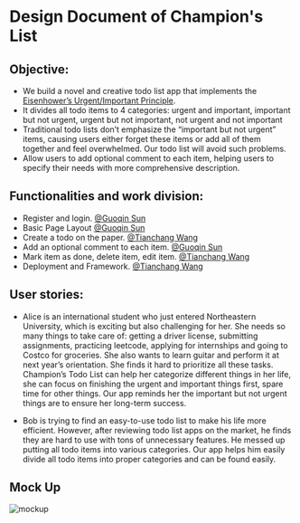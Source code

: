 # Design Document of Champion's List

## Objective:

- We build a novel and creative todo list app that implements the [Eisenhower’s Urgent/Important Principle](https://www.mindtools.com/pages/article/newHTE_91.htm#:~:text=The%20urgent%20are%20not%20important,effective%20as%20well%20as%20efficient.).
- It divides all todo items to 4 categories: urgent and important, important but not urgent, urgent but not important, not urgent and not important
- Traditional todo lists don’t emphasize the “important but not urgent” items, causing users either forget these items or add all of them together and feel overwhelmed. Our todo list will avoid such problems.
- Allow users to add optional comment to each item, helping users to specify their needs with more comprehensive description.

## Functionalities and work division:

- Register and login. [@Guoqin Sun](https://web-dev-neu.slack.com/team/U0427QLFHUK)
- Basic Page Layout [@Guoqin Sun](https://web-dev-neu.slack.com/team/U0427QLFHUK)
- Create a todo on the paper. [@Tianchang Wang](https://web-dev-neu.slack.com/team/U042ABD4K4L)
- Add an optional comment to each item. [@Guoqin Sun](https://web-dev-neu.slack.com/team/U0427QLFHUK)
- Mark item as done, delete item, edit item. [@Tianchang Wang](https://web-dev-neu.slack.com/team/U042ABD4K4L)
- Deployment and Framework. [@Tianchang Wang](https://web-dev-neu.slack.com/team/U042ABD4K4L)

## User stories:

- Alice is an international student who just entered Northeastern University, which is exciting but also challenging for her. She needs so many things to take care of: getting a driver license, submitting assignments, practicing leetcode, applying for internships and going to Costco for groceries. She also wants to learn guitar and perform it at next year’s orientation. She finds it hard to prioritize all these tasks. Champion’s Todo List can help her categorize different things in her life, she can focus on finishing the urgent and important things first, spare time for other things. Our app reminds her the important but not urgent things are to ensure her long-term success.

- Bob is trying to find an easy-to-use todo list to make his life more efficient. However, after reviewing todo list apps on the market, he finds they are hard to use with tons of unnecessary features. He messed up putting all todo items into various categories. Our app helps him easily divide all todo items into proper categories and can be found easily.

## Mock Up

![mockup](/Users/alex/Desktop/mockup.png)